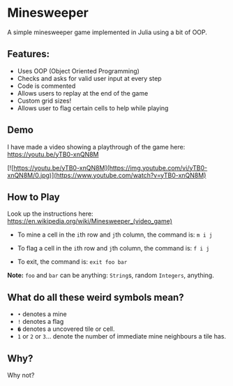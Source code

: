 # Minesweeper
A simple minesweeper game implemented in Julia using a bit of OOP.

## Features:
- Uses OOP (Object Oriented Programming)
- Checks and asks for valid user input at every step
- Code is commented
- Allows users to replay at the end of the game
- Custom grid sizes!
- Allows user to flag certain cells to help while playing

## Demo
I have made a video showing a playthrough of the game here: https://youtu.be/yTB0-xnQN8M

[![https://youtu.be/yTB0-xnQN8M](https://img.youtube.com/vi/yTB0-xnQN8M/0.jpg)](https://www.youtube.com/watch?v=yTB0-xnQN8M)

## How to Play
Look up the instructions here: https://en.wikipedia.org/wiki/Minesweeper_(video_game)

- To mine a cell in the `i`th row and `j`th column, the command is:
`m i j`

- To flag a cell in the `i`th row and `j`th column, the command is:
`f i j`

- To exit, the command is:
`exit foo bar`

**Note:** `foo` and `bar` can be anything: `String`s, random `Integers`, anything.

## What do all these weird symbols mean?
- `•` denotes a mine
- `!` denotes a flag
- `�` denotes a uncovered tile or cell.
- `1` or `2` or `3`... denote the number of immediate mine neighbours a tile has.

## Why?
Why not?
